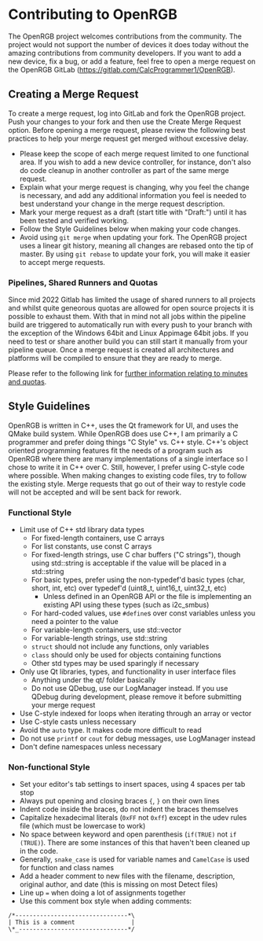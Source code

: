# Contributing to OpenRGB

The OpenRGB project welcomes contributions from the community.  The project would not support the number of devices it does today without the amazing contributions from community developers.  If you want to add a new device, fix a bug, or add a feature, feel free to open a merge request on the OpenRGB GitLab (https://gitlab.com/CalcProgrammer1/OpenRGB).

## Creating a Merge Request

To create a merge request, log into GitLab and fork the OpenRGB project.  Push your changes to your fork and then use the Create Merge Request option.  Before opening a merge request, please review the following best practices to help your merge request get merged without excessive delay.

* Please keep the scope of each merge request limited to one functional area.  If you wish to add a new device controller, for instance, don't also do code cleanup in another controller as part of the same merge request.
* Explain what your merge request is changing, why you feel the change is necessary, and add any additional information you feel is needed to best understand your change in the merge request description.
* Mark your merge request as a draft (start title with "Draft:") until it has been tested and verified working.
* Follow the Style Guidelines below when making your code changes.
* Avoid using `git merge` when updating your fork.  The OpenRGB project uses a linear git history, meaning all changes are rebased onto the tip of master.  By using `git rebase` to update your fork, you will make it easier to accept merge requests.

### Pipelines, Shared Runners and Quotas

Since mid 2022 Gitlab has limited the usage of shared runners to all projects and whilst quite geneorous quotas are allowed
 for open source projects it is possible to exhaust them. With that in mind not all jobs within the pipeline build are
 triggered to automatically run with every push to your branch with the exception of the Windows 64bit and Linux Appimage 64bit
 jobs. If you need to test or share another build you can still start it manually from your pipeline queue.
 Once a merge request is created all architectures and platforms will be compiled to ensure that they are ready to merge.

Please refer to the following link for [further information relating to minutes and quotas](https://docs.gitlab.com/ee/ci/pipelines/cicd_minutes.html).

## Style Guidelines

OpenRGB is written in C++, uses the Qt framework for UI, and uses the QMake build system.  While OpenRGB does use C++, I am primarily a C programmer and prefer doing things "C Style" vs. C++ style.  C++'s object oriented programming features fit the needs of a program such as OpenRGB where there are many implementations of a single interface so I chose to write it in C++ over C.  Still, however, I prefer using C-style code where possible.  When making changes to existing code files, try to follow the existing style.  Merge requests that go out of their way to restyle code will not be accepted and will be sent back for rework.

### Functional Style

* Limit use of C++ std library data types
    * For fixed-length containers, use C arrays
    * For list constants, use const C arrays
    * For fixed-length strings, use C char buffers ("C strings"), though using std::string is acceptable if the value will be placed in a std::string
    * For basic types, prefer using the non-typedef'd basic types (char, short, int, etc) over typedef'd (uint8_t, uint16_t, uint32_t, etc)
        * Unless defined in an OpenRGB API or the file is implementing an existing API using these types (such as i2c_smbus)
    * For hard-coded values, use `#define`s over const variables unless you need a pointer to the value
    * For variable-length containers, use std::vector
    * For variable-length strings, use std::string
    * `struct` should not include any functions, only variables
    * `class` should only be used for objects containing functions
    * Other std types may be used sparingly if necessary
* Only use Qt libraries, types, and functionality in user interface files
    * Anything under the qt/ folder basically
    * Do not use QDebug, use our LogManager instead.  If you use QDebug during development, please remove it before submitting your merge request
* Use C-style indexed for loops when iterating through an array or vector
* Use C-style casts unless necessary
* Avoid the `auto` type.  It makes code more difficult to read
* Do not use `printf` or `cout` for debug messages, use LogManager instead
* Don't define namespaces unless necessary

### Non-functional Style

* Set your editor's tab settings to insert spaces, using 4 spaces per tab stop
* Always put opening and closing braces `{`, `}` on their own lines
* Indent code inside the braces, do not indent the braces themselves
* Capitalize hexadecimal literals (`0xFF` not `0xff`) except in the udev rules file (which must be lowercase to work)
* No space between keyword and open parenthesis (`if(TRUE)` not `if (TRUE)`).  There are some instances of this that haven't been cleaned up in the code.
* Generally, `snake_case` is used for variable names and `CamelCase` is used for function and class names
* Add a header comment to new files with the filename, description, original author, and date (this is missing on most Detect files)
* Line up `=` when doing a lot of assignments together
* Use this comment box style when adding comments:

```
/*--------------------------------*\
| This is a comment                |
\*_-------------------------------*/
```
